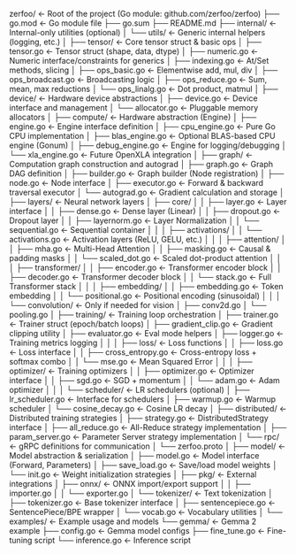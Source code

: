 zerfoo/                       ← Root of the project (Go module: github.com/zerfoo/zerfoo)
├── go.mod                    ← Go module file
├── go.sum
├── README.md
├── internal/                 ← Internal-only utilities (optional)
│   └── utils/                ← Generic internal helpers (logging, etc.)
│
├── tensor/                   ← Core tensor struct & basic ops
│   ├── tensor.go             ← Tensor struct (shape, data, dtype)
│   ├── numeric.go            ← Numeric interface/constraints for generics
│   ├── indexing.go           ← At/Set methods, slicing
│   ├── ops_basic.go          ← Elementwise add, mul, div
│   ├── ops_broadcast.go      ← Broadcasting logic
│   ├── ops_reduce.go         ← Sum, mean, max reductions
│   └── ops_linalg.go         ← Dot product, matmul
│
├── device/                   ← Hardware device abstractions
│   ├── device.go             ← Device interface and management
│   └── allocator.go          ← Pluggable memory allocators
│
├── compute/                  ← Hardware abstraction (Engine)
│   ├── engine.go             ← Engine interface definition
│   ├── cpu_engine.go         ← Pure Go CPU implementation
│   ├── blas_engine.go        ← Optional BLAS-based CPU engine (Gonum)
│   ├── debug_engine.go       ← Engine for logging/debugging
│   └── xla_engine.go         ← Future OpenXLA integration
│
├── graph/                    ← Computation graph construction and autograd
│   ├── graph.go              ← Graph DAG definition
│   ├── builder.go            ← Graph builder (Node registration)
│   ├── node.go               ← Node interface
│   ├── executor.go           ← Forward & backward traversal executor
│   └── autograd.go           ← Gradient calculation and storage
│
├── layers/                   ← Neural network layers
│   ├── core/
│   │   ├── layer.go          ← Layer interface
│   │   ├── dense.go          ← Dense layer (Linear)
│   │   ├── dropout.go        ← Dropout layer
│   │   ├── layernorm.go      ← Layer Normalization
│   │   └── sequential.go     ← Sequential container
│   │
│   ├── activations/
│   │   └── activations.go    ← Activation layers (ReLU, GELU, etc.)
│   │
│   ├── attention/
│   │   ├── mha.go            ← Multi-Head Attention
│   │   ├── masking.go        ← Causal & padding masks
│   │   └── scaled_dot.go     ← Scaled dot-product attention
│   │
│   ├── transformer/
│   │   ├── encoder.go        ← Transformer encoder block
│   │   ├── decoder.go        ← Transformer decoder block
│   │   └── stack.go          ← Full Transformer stack
│   │
│   ├── embedding/
│   │   ├── embedding.go      ← Token embedding
│   │   └── positional.go     ← Positional encoding (sinusoidal)
│   │
│   └── convolution/          ← Only if needed for vision
│       ├── conv2d.go
│       └── pooling.go
│
├── training/                 ← Training loop orchestration
│   ├── trainer.go            ← Trainer struct (epoch/batch loops)
│   ├── gradient_clip.go      ← Gradient clipping utility
│   ├── evaluator.go          ← Eval mode helpers
│   ├── logger.go             ← Training metrics logging
│   │
│   ├── loss/                 ← Loss functions
│   │   ├── loss.go           ← Loss interface
│   │   ├── cross_entropy.go  ← Cross-entropy loss + softmax combo
│   │   └── mse.go            ← Mean Squared Error
│   │
│   ├── optimizer/            ← Training optimizers
│   │   ├── optimizer.go      ← Optimizer interface
│   │   ├── sgd.go            ← SGD + momentum
│   │   └── adam.go           ← Adam optimizer
│   │
│   └── scheduler/            ← LR schedulers (optional)
│       ├── lr_scheduler.go   ← Interface for schedulers
│       ├── warmup.go         ← Warmup scheduler
│       └── cosine_decay.go   ← Cosine LR decay
│
├── distributed/              ← Distributed training strategies
│   ├── strategy.go           ← DistributedStrategy interface
│   ├── all_reduce.go         ← All-Reduce strategy implementation
│   ├── param_server.go       ← Parameter Server strategy implementation
│   └── rpc/                  ← gRPC definitions for communication
│       └── zerfoo.proto
│
├── model/                    ← Model abstraction & serialization
│   ├── model.go              ← Model interface (Forward, Parameters)
│   ├── save_load.go          ← Save/load model weights
│   └── init.go               ← Weight initialization strategies
│
├── pkg/                      ← External integrations
│   ├── onnx/                 ← ONNX import/export support
│   │   ├── importer.go
│   │   └── exporter.go
│   └── tokenizer/            ← Text tokenization
│       ├── tokenizer.go      ← Base tokenizer interface
│       ├── sentencepiece.go  ← SentencePiece/BPE wrapper
│       └── vocab.go          ← Vocabulary utilities
│
└── examples/                 ← Example usage and models
    └── gemma/                ← Gemma 2 example
        ├── config.go         ← Gemma model configs
        ├── fine_tune.go      ← Fine-tuning script
        └── inference.go      ← Inference script
